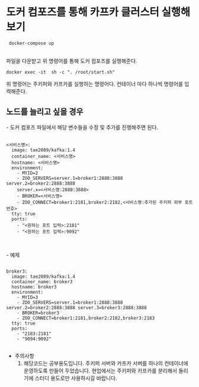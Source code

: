 <h1>도커 컴포즈를 통해 카프카 클러스터 실행해보기</h1>
<pre>
<code> docker-compose up
</code>
</pre>
파일을 다운받고 위 명령어를 통해 도커 컴포즈를 실행해준다.

<pre><code>docker exec -it <broker명> sh -c ". /root/start.sh" </code></pre>
위 명령어는 주키퍼와 카프카를 실행하는 명령어다. 컨테이너 마다 하나씩 명령어를 입력해준다.

<h2>노드를 늘리고 싶을 경우</h2>
- 도커 컴포즈 파일에서 해당 변수들을 수정 및 추가를 진행해주면 된다.
<pre><code>
<서비스명>:
  image: tae2089/kafka:1.4
  container_name: <서비스명>
  hostname: <서비스명>
  environment:
    - MYID=2
    - ZOO_SERVERS=server.1=broker1:2888:3888 server.2=broker2:2888:3888
    server.x=<서비스명:2888:3888>
    - BROKER=<서비스명>
    - ZOO_CONNECT=broker1:2181,broker2:2182,<서비스명:추가된 주키퍼 외부 포트 번호>
  tty: true
  ports:
    - "<원하는 포트 입력>:2181"
    - "<원하는 포트 입력>:9092"
 </code></pre>
<br>
- 예제
<pre><code>
broker3:
  image: tae2089/kafka:1.4
  container_name: broker3
  hostname: broker3
  environment:
    - MYID=3
    - ZOO_SERVERS=server.1=broker1:2888:3888 server.2=broker2:2888:3888 server.3=broker3:2888:3888
    - BROKER=broker3
    - ZOO_CONNECT=broker1:2181,broker2:2182,broker3:2183
  tty: true
  ports:
    - "2183:2181"
    - "9094:9092"
 </code></pre>

 - 주의사항
   1. 해당코드는 공부용도입니다. 주키퍼 서버와 카프카 서버를 하나의 컨테이너에 운영하도록 만들어 두었습니다. 현업에서는 주키퍼와 카프카를 분리해서 돌리기에 스터디 용도로만 사용하시길 바랍니다.
